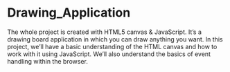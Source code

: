 # Drawing_Application
The whole project is created with HTML5 canvas &amp; JavaScript. It’s a drawing board application in which you can draw anything you want. In this project, we’ll have a basic understanding of the HTML canvas and how to work with it using JavaScript. We’ll also understand the basics of event handling within the browser.
